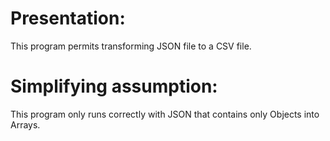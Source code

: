 Presentation:
==
This program permits transforming JSON file to a CSV file.

Simplifying assumption:
==
This program only runs correctly with JSON that contains only Objects into Arrays.
